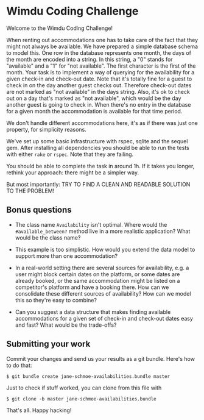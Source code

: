 # Wimdu Coding Challenge

Welcome to the Wimdu Coding Challenge!

When renting out accommodations one has to take care of the fact that
they might not always be available. We have prepared a simple database
schema to model this. One row in the database represents one month,
the days of the month are encoded into a string. In this string, a "0"
stands for "available" and a "1" for "not available". The first
character is the first of the month. Your task is to implement a way
of querying for the availability for a given check-in and check-out
date. Note that it's totally fine for a guest to check in on the day
another guest checks out. Therefore check-out dates are not marked as
"not available" in the days string. Also, it's ok to check out on a
day that's marked as "not available", which would be the day another
guest is going to check in. When there's no entry in the database for
a given month the accommodation is available for that time period.

We don't handle different accommodations here, it's as if there was
just one property, for simplicity reasons.

We've set up some basic infrastructure with rspec, sqlite and the
sequel gem. After installing all dependencies you should be able to
run the tests with either `rake` or `rspec`. Note that they are
failing.

You should be able to complete the task in around 1h. If it takes you
longer, rethink your approach: there might be a simpler way.

But most importantly: TRY TO FIND A CLEAN AND READABLE SOLUTION TO THE
PROBLEM!

## Bonus questions

- The class name `Availability` isn't optimal. Where would the
  `#available_between?` method live in a more realistic application?
  What would be the class name?

- This example is too simplistic. How would you extend the data model
  to support more than one accommodation?

- In a real-world setting there are several sources for availability,
  e.g. a user might block certain dates on the platform, or some dates
  are already booked, or the same accommodation might be listed on a
  competitor's platform and have a booking there. How can we
  consolidate these different sources of availability? How can we
  model this so they're easy to combine?

- Can you suggest a data structure that makes finding available
  accommodations for a given set of check-in and check-out dates easy
  and fast? What would be the trade-offs?

## Submitting your work

Commit your changes and send us your results as a git bundle. Here's
how to do that:

    $ git bundle create jane-schmoe-availabilities.bundle master

Just to check if stuff worked, you can clone from this file with

    $ git clone -b master jane-schmoe-availabilities.bundle

That's all. Happy hacking!

